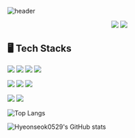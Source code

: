 <!-- header -->
![header](https://capsule-render.vercel.app/api?type=waving&color=A47764&height=300&section=header&text=HyeonSeok's+Github👋&fontSize=40)

<p align='center'>
<!-- gmail -->
<a>
<img src="https://img.shields.io/badge/gustjr8293@gmail.com-EA4335?style=flat-square&logo=gmail&logoColor=white"/>
</a>
<!-- velog -->
<a href="https://velog.io/@gustjr8293/posts">
<img src="https://img.shields.io/badge/Velog-000000?style=flat-square&logo=tistory&logoColor=white"/>
</a>
</p>

<!-- 기술 스택 -->
## 🖥 Tech Stacks
<p>
<img src="https://img.shields.io/badge/HTML5-E34F26?style=flat-square&logo=html5&logoColor=white"/>
<img src="https://img.shields.io/badge/CSS3-1572B6?style=flat-square&logo=css3&logoColor=white"/>
<img src="https://img.shields.io/badge/JavaScript-F7DF1E?style=flat-square&logo=javascript&logoColor=white"/>
<img src="https://img.shields.io/badge/React-61DAFB?style=flat-square&logo=react&logoColor=white"/>
</p>
<p>
<img src="https://img.shields.io/badge/GitHub-181717?style=flat-square&logo=github&logoColor=white"/>
<img src="https://img.shields.io/badge/Notion-000000?style=flat-square&logo=notion&logoColor=white"/>
<img src="https://img.shields.io/badge/Slack-4A154B?logo=slack&logoColor=fff"/>
<p>
<img src="https://custom-icon-badges.demolab.com/badge/Visual%20Studio%20Code-0078d7.svg?logo=vsc&logoColor=white"/>
<img src="https://img.shields.io/badge/Figma-F24E1E?logo=figma&logoColor=white"/>
</P>

<!-- most used languages -->
![Top Langs](https://github-readme-stats.vercel.app/api/top-langs/?username=Hyeonseok0529&layout=compact&theme-anuraghazra)

<!-- GitHub Stats Card -->
![Hyeonseok0529's GitHub stats](https://github-readme-stats.vercel.app/api?username=Hyeonseok0529&show_icons=true&theme=anuraghazra)